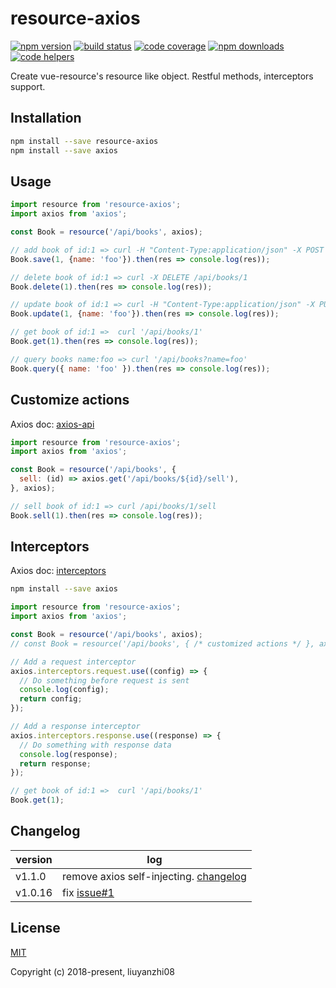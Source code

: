 # resource-axios 



[![npm version](https://img.shields.io/npm/v/resource-axios.svg?style=flat-square)](https://www.npmjs.org/package/resource-axios)
[![build status](https://img.shields.io/travis/liuyanzhi08/resource-axios.svg?style=flat-square)](https://travis-ci.org/liuyanzhi08/resource-axios)
[![code coverage](https://img.shields.io/coveralls/liuyanzhi08/resource-axios.svg?style=flat-square)](https://coveralls.io/r/liuyanzhi08/resource-axios)
[![npm downloads](https://img.shields.io/npm/dm/resource-axios.svg?style=flat-square)](http://npm-stat.com/charts.html?package=resource-axios)
[![code helpers](https://www.codetriage.com/liuyanzhi08/resource-axios/badges/users.svg)](https://www.codetriage.com/liuyanzhi08/resource-axios)

Create vue-resource's resource like object. Restful methods, interceptors support.

## Installation

```bash
npm install --save resource-axios
npm install --save axios
```

## Usage

```javascript
import resource from 'resource-axios';
import axios from 'axios';

const Book = resource('/api/books', axios);

// add book of id:1 => curl -H "Content-Type:application/json" -X POST --data '{"name":"foo"}' /api/books
Book.save(1, {name: 'foo'}).then(res => console.log(res));

// delete book of id:1 => curl -X DELETE /api/books/1
Book.delete(1).then(res => console.log(res));

// update book of id:1 => curl -H "Content-Type:application/json" -X PUT --data '{"name":"foo"}' /api/books/1
Book.update(1, {name: 'foo'}).then(res => console.log(res));

// get book of id:1 =>  curl '/api/books/1'
Book.get(1).then(res => console.log(res));

// query books name:foo => curl '/api/books?name=foo'
Book.query({ name: 'foo' }).then(res => console.log(res));
```

## Customize actions

Axios doc: [axios-api](https://github.com/axios/axios#axios-api)

```javascript
import resource from 'resource-axios';
import axios from 'axios';

const Book = resource('/api/books', {
  sell: (id) => axios.get('/api/books/${id}/sell'),
}, axios);

// sell book of id:1 => curl /api/books/1/sell
Book.sell(1).then(res => console.log(res));
```

## Interceptors

Axios doc: [interceptors](https://github.com/axios/axios#interceptors)


```bash
npm install --save axios
```

```javascript
import resource from 'resource-axios';
import axios from 'axios';

const Book = resource('/api/books', axios);
// const Book = resource('/api/books', { /* customized actions */ }, axios);

// Add a request interceptor
axios.interceptors.request.use((config) => {
  // Do something before request is sent
  console.log(config);
  return config;
});

// Add a response interceptor
axios.interceptors.response.use((response) => {
  // Do something with response data
  console.log(response);
  return response;
});

// get book of id:1 =>  curl '/api/books/1'
Book.get(1);
```

## Changelog
version | log
------------ | -------------
v1.1.0 |  remove axios self-injecting. [changelog](https://github.com/liuyanzhi08/resource-axios/wiki/change-log-v1.1.0)
v1.0.16 | fix [issue#1](https://github.com/liuyanzhi08/resource-axios/issues/1)

## License

[MIT](http://opensource.org/licenses/MIT)

Copyright (c) 2018-present, liuyanzhi08
